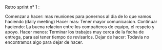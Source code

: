 Retro sprint n° 1 :

Comenzar a hacer: mas reuniones para ponernos al dia de lo que vamos haciendo (daily meeting)
Hacer mas: Tener mayor comunicacion.
Continuar haciendo: La buena relacion entre los compañeros de equipo, el respeto y apoyo.
Hacer menos: Terminar los trabajos muy cerca de la fecha de entrega, para asi tener tiempo de revisarlos.
Dejar de hacer: Todavia no encontramos algo para dejar de hacer.